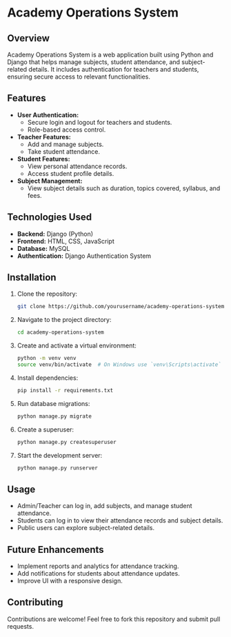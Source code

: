 # Academy Operations System

## Overview
Academy Operations System is a web application built using Python and Django that helps manage subjects, student attendance, and subject-related details. It includes authentication for teachers and students, ensuring secure access to relevant functionalities.

## Features
- **User Authentication:** 
  - Secure login and logout for teachers and students.
  - Role-based access control.
- **Teacher Features:**
  - Add and manage subjects.
  - Take student attendance.
- **Student Features:**
  - View personal attendance records.
  - Access student profile details.
- **Subject Management:**
  - View subject details such as duration, topics covered, syllabus, and fees.

## Technologies Used
- **Backend:** Django (Python)
- **Frontend:** HTML, CSS, JavaScript
- **Database:**  MySQL
- **Authentication:** Django Authentication System

## Installation
1. Clone the repository:
   ```bash
   git clone https://github.com/yourusername/academy-operations-system.git
   ```
2. Navigate to the project directory:
   ```bash
   cd academy-operations-system
   ```
3. Create and activate a virtual environment:
   ```bash
   python -m venv venv
   source venv/bin/activate  # On Windows use `venv\Scripts\activate`
   ```
4. Install dependencies:
   ```bash
   pip install -r requirements.txt
   ```
5. Run database migrations:
   ```bash
   python manage.py migrate
   ```
6. Create a superuser:
   ```bash
   python manage.py createsuperuser
   ```
7. Start the development server:
   ```bash
   python manage.py runserver
   ```

## Usage
- Admin/Teacher can log in, add subjects, and manage student attendance.
- Students can log in to view their attendance records and subject details.
- Public users can explore subject-related details.

## Future Enhancements
- Implement reports and analytics for attendance tracking.
- Add notifications for students about attendance updates.
- Improve UI with a responsive design.

## Contributing
Contributions are welcome! Feel free to fork this repository and submit pull requests.


